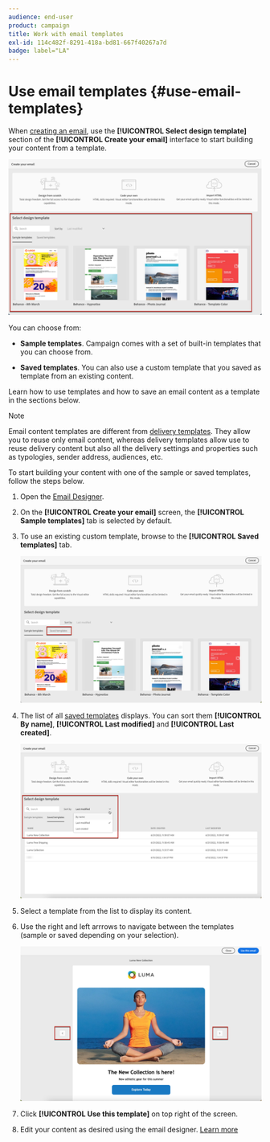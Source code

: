 ```yaml
---
audience: end-user
product: campaign
title: Work with email templates
exl-id: 114c482f-8291-418a-bd81-667f40267a7d
badge: label="LA" 
---
```

# Use email templates {#use-email-templates}

When [creating an email](../email/create-email.md), use the **[!UICONTROL Select design template]** section of the **[!UICONTROL Create your email]** interface to start building your content from a template.

![](assets/email_designer-templates.png)

You can choose from:

* **Sample templates**. Campaign comes with a set of built-in templates that you can choose from.

* **Saved templates**. You can also use a custom template that you saved as template from an existing content.

Learn how to use templates and how to save an email content as a template in the sections below.

>[!NOTE]
>
>Email content templates are different from [delivery templates](../msg/delivery-template.md). They allow you to reuse only email content, whereas delivery templates allow use to reuse delivery content but also all the delivery settings and properties such as typologies, sender address, audiences, etc.

To start building your content with one of the sample or saved templates, follow the steps below.

1. Open the [Email Designer](create-email-content.md).

1. On the **[!UICONTROL Create your email]** screen, the **[!UICONTROL Sample templates]** tab is selected by default.

1. To use an existing custom template, browse to the **[!UICONTROL Saved templates]** tab.

    ![](assets/email_designer-saved-templates-tab.png)

1.  The list of all [saved templates](#save-as-template) displays. You can sort them **[!UICONTROL By name]**, **[!UICONTROL Last modified]** and **[!UICONTROL Last created]**.

    ![](assets/email_designer-saved-templates.png)

1. Select a template from the list to display its content.

1. Use the right and left arrrows to navigate between the templates (sample or saved depending on your selection).

    ![](assets/email_designer-saved-templates-navigate.png)

1. Click **[!UICONTROL Use this template]** on top right of the screen.

1. Edit your content as desired using the email designer. [Learn more](create-email-content.md)

